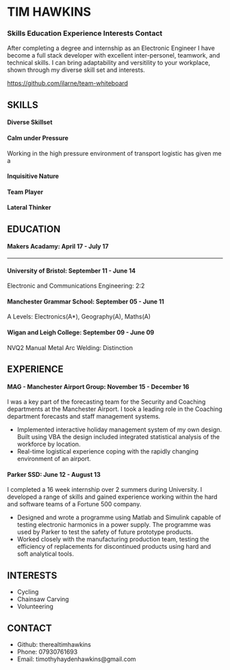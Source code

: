 # TIM HAWKINS #

### Skills Education Experience Interests Contact ###

After completing a degree and internship as an Electronic Engineer I have become a full stack developer with excellent inter-personel, teamwork, and technical skills. I can bring adaptability and versitility to your workplace, shown through my diverse skill set and interests.

https://github.com/ilarne/team-whiteboard
## SKILLS ##
#### Diverse Skillset ####

#### Calm under Pressure ####
Working in the high pressure environment of transport logistic has given me a 
#### Inquisitive Nature ####
#### Team Player ####
#### Lateral Thinker ####

## EDUCATION ##

#### Makers Acadamy: April 17 - July 17 ####
--------------------------------------------

#### University of Bristol: September 11 - June 14 ####
Electronic and Communications Engineering: 2:2

#### Manchester Grammar School: September 05 - June 11 ####
A Levels: Electronics(A*), Geography(A), Maths(A)

#### Wigan and Leigh College: September 09 - June 09 ####
NVQ2 Manual Metal Arc Welding: Distinction

## EXPERIENCE ##

#### MAG - Manchester Airport Group: November 15 - December 16 ####

I was a key part of the forecasting team for the Security and Coaching departments at the Manchester Airport. I took a leading role in the Coaching department forecasts and staff management systems.
<ul>
<li>Implemented interactive holiday management system of my own design. Built using VBA the design included integrated statistical analysis of the workforce by location.</li>
<li>Real-time logistical experience coping with the rapidly changing environment of an airport.</li>
</ul>

#### Parker SSD: June 12 - August 13 ####

I completed a 16 week internship over 2 summers during University. I developed a range of skills and gained experience working within the hard and software teams of a Fortune 500 company. 
<ul>
<li>Designed and wrote a programme using Matlab and Simulink capable of testing electronic harmonics in a power supply. The programme was used by Parker to test the safety of future prototype products.</li>
<li>Worked closely with the manufacturing production team, testing the efficiency of replacements for discontinued products using hard and soft analytical tools.</li>
</ul>

## INTERESTS ##
<ul>
<li>Cycling</li>
<li>Chainsaw Carving</li>
<li>Volunteering</li>
</ul>

## CONTACT ##
<ul>
<li>Github: therealtimhawkins</li>
<li>Phone: 07930761693</li>
<li>Email: timothyhaydenhawkins@gmail.com</li>
</ul>
